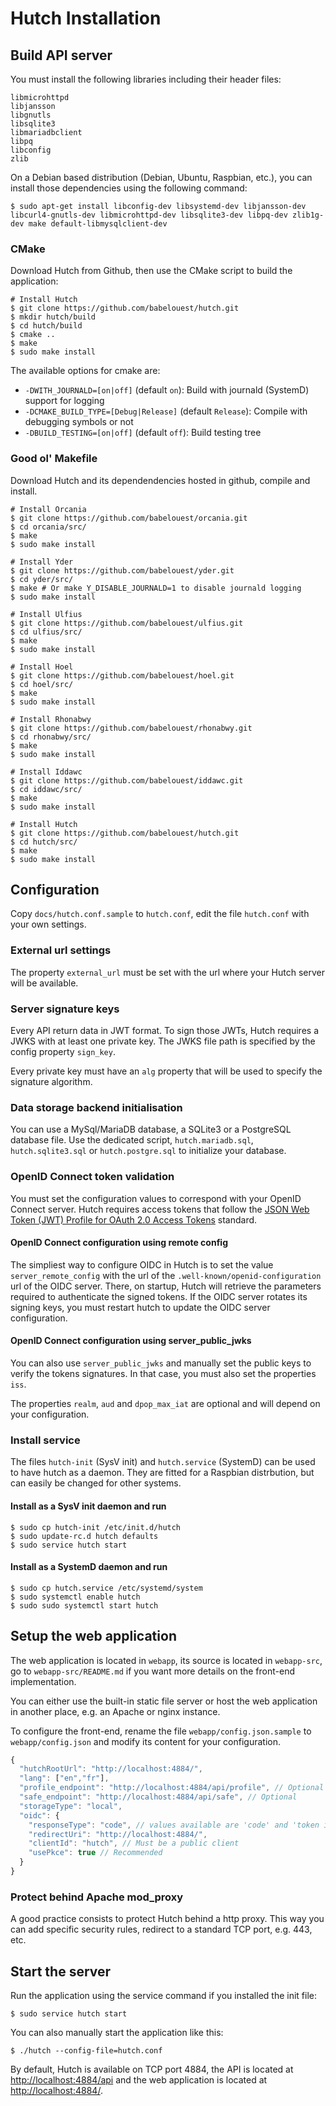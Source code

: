 # Hutch Installation

## Build API server

You must install the following libraries including their header files:

```
libmicrohttpd
libjansson
libgnutls
libsqlite3
libmariadbclient
libpq
libconfig
zlib
```

On a Debian based distribution (Debian, Ubuntu, Raspbian, etc.), you can install those dependencies using the following command:

```shell
$ sudo apt-get install libconfig-dev libsystemd-dev libjansson-dev libcurl4-gnutls-dev libmicrohttpd-dev libsqlite3-dev libpq-dev zlib1g-dev make default-libmysqlclient-dev
```

### CMake

Download Hutch from Github, then use the CMake script to build the application:

```shell
# Install Hutch
$ git clone https://github.com/babelouest/hutch.git
$ mkdir hutch/build
$ cd hutch/build
$ cmake ..
$ make
$ sudo make install
```

The available options for cmake are:
- `-DWITH_JOURNALD=[on|off]` (default `on`): Build with journald (SystemD) support for logging
- `-DCMAKE_BUILD_TYPE=[Debug|Release]` (default `Release`): Compile with debugging symbols or not
- `-DBUILD_TESTING=[on|off]` (default `off`): Build testing tree

### Good ol' Makefile

Download Hutch and its dependendencies hosted in github, compile and install.

```shell
# Install Orcania
$ git clone https://github.com/babelouest/orcania.git
$ cd orcania/src/
$ make
$ sudo make install

# Install Yder
$ git clone https://github.com/babelouest/yder.git
$ cd yder/src/
$ make # Or make Y_DISABLE_JOURNALD=1 to disable journald logging
$ sudo make install

# Install Ulfius
$ git clone https://github.com/babelouest/ulfius.git
$ cd ulfius/src/
$ make
$ sudo make install

# Install Hoel
$ git clone https://github.com/babelouest/hoel.git
$ cd hoel/src/
$ make
$ sudo make install

# Install Rhonabwy
$ git clone https://github.com/babelouest/rhonabwy.git
$ cd rhonabwy/src/
$ make
$ sudo make install

# Install Iddawc
$ git clone https://github.com/babelouest/iddawc.git
$ cd iddawc/src/
$ make
$ sudo make install

# Install Hutch
$ git clone https://github.com/babelouest/hutch.git
$ cd hutch/src/
$ make
$ sudo make install
```

## Configuration

Copy `docs/hutch.conf.sample` to `hutch.conf`, edit the file `hutch.conf` with your own settings.

### External url settings

The property `external_url` must be set with the url where your Hutch server will be available.

### Server signature keys

Every API return data in JWT format. To sign those JWTs, Hutch requires a JWKS with at least one private key. The JWKS file path is specified by the config property `sign_key`.

Every private key must have an `alg` property that will be used  to specify the signature algorithm.

### Data storage backend initialisation

You can use a MySql/MariaDB database, a SQLite3  or a PostgreSQL database file.
Use the dedicated script, `hutch.mariadb.sql`, `hutch.sqlite3.sql` or `hutch.postgre.sql` to initialize your database.

### OpenID Connect token validation

You must set the configuration values to correspond with your OpenID Connect server. Hutch requires access tokens that follow the [JSON Web Token (JWT) Profile for OAuth 2.0 Access Tokens](https://www.rfc-editor.org/rfc/rfc9068.html) standard.

#### OpenID Connect configuration using remote config

The simpliest way to configure OIDC in Hutch is to set the value `server_remote_config` with the url of the `.well-known/openid-configuration` url of the OIDC server. There, on startup, Hutch will retrieve the parameters required to authenticate the signed tokens. If the OIDC server rotates its signing keys, you must restart hutch to update the OIDC server configuration.

#### OpenID Connect configuration using server_public_jwks

You can also use `server_public_jwks` and manually set the public keys to verify the tokens signatures. In that case, you must also set the properties `iss`.

The properties `realm`, `aud` and `dpop_max_iat` are optional and will depend on your configuration.

### Install service

The files `hutch-init` (SysV init) and `hutch.service` (SystemD) can be used to have hutch as a daemon. They are fitted for a Raspbian distrbution, but can easily be changed for other systems.

#### Install as a SysV init daemon and run

```shell
$ sudo cp hutch-init /etc/init.d/hutch
$ sudo update-rc.d hutch defaults
$ sudo service hutch start
```

#### Install as a SystemD daemon and run

```shell
$ sudo cp hutch.service /etc/systemd/system
$ sudo systemctl enable hutch
$ sudo sudo systemctl start hutch
```

## Setup the web application

The web application is located in `webapp`, its source is located in `webapp-src`, go to `webapp-src/README.md` if you want more details on the front-end implementation.

You can either use the built-in static file server or host the web application in another place, e.g. an Apache or nginx instance.

To configure the front-end, rename the file `webapp/config.json.sample` to `webapp/config.json` and modify its content for your configuration.

```javascript
{
  "hutchRootUrl": "http://localhost:4884/",
  "lang": ["en","fr"],
  "profile_endpoint": "http://localhost:4884/api/profile", // Optional
  "safe_endpoint": "http://localhost:4884/api/safe", // Optional
  "storageType": "local",
  "oidc": {
    "responseType": "code", // values available are 'code' and 'token id_token'
    "redirectUri": "http://localhost:4884/",
    "clientId": "hutch", // Must be a public client
    "usePkce": true // Recommended
  }
}
```

### Protect behind Apache mod_proxy

A good practice consists to protect Hutch behind a http proxy. This way you can add specific security rules, redirect to a standard TCP port, e.g. 443, etc.

## Start the server

Run the application using the service command if you installed the init file:

```shell
$ sudo service hutch start
```

You can also manually start the application like this:

```shell
$ ./hutch --config-file=hutch.conf
```

By default, Hutch is available on TCP port 4884, the API is located at [http://localhost:4884/api](http://localhost:4884/api) and the web application is located at [http://localhost:4884/](http://localhost:4884/).
